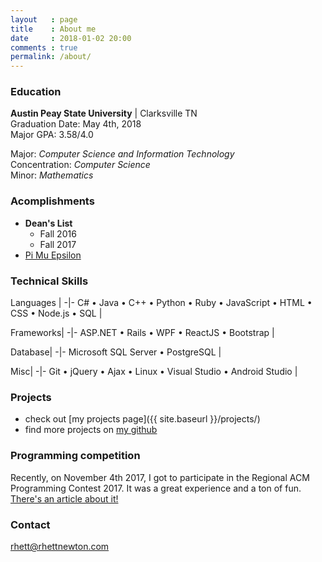 ```yaml
---
layout   : page
title    : About me
date     : 2018-01-02 20:00
comments : true
permalink: /about/
---
```


### Education

**Austin Peay State University** \| Clarksville TN  
Graduation Date: May 4th, 2018  
Major GPA: 3.58/4.0

Major: *Computer Science and Information Technology*  
Concentration: *Computer Science*  
Minor: *Mathematics*  

### Acomplishments

 - **Dean's List**
   - Fall 2016
   - Fall 2017
 - [Pi Mu Epsilon](http://pme-math.org/)

### Technical Skills

Languages |
-|-
C# • Java • C++ • Python • Ruby • JavaScript • HTML • CSS • Node.js • SQL |

Frameworks|
-|-
ASP.NET • Rails • WPF • ReactJS • Bootstrap |

Database|
-|-
Microsoft SQL Server • PostgreSQL |

Misc|
-|-
Git • jQuery • Ajax • Linux • Visual Studio • Android Studio |


### Projects

- check out [my projects page]({{ site.baseurl }}/projects/)
- find more projects on [my github](https://github.com/rnewton5)

### Programming competition

Recently, on November 4th 2017, I got to participate in the Regional ACM Programming Contest 2017.
It was a great experience and a ton of fun. [There's an article about it!](http://www.apsu.edu/news/November-2017-computer-sci-students.php)

### Contact

[rhett@rhettnewton.com](mailto:rhett@rhettnewton.com)
